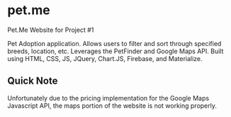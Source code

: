 # pet.me
Pet.Me Website for Project #1

Pet Adoption application. Allows users to filter and sort through specified breeds, location, etc. Leverages the PetFinder and Google Maps API. Built using HTML, CSS, JS, JQuery, Chart.JS, Firebase, and Materialize.

## Quick Note

Unfortunately due to the pricing implementation for the Google Maps Javascript API, the maps portion of the website is not working properly.